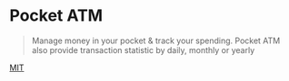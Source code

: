 # Pocket ATM
> Manage money in your pocket & track your spending. Pocket ATM also provide transaction statistic by daily, monthly or yearly

[MIT](https://opensource.org/licenses/MIT)
